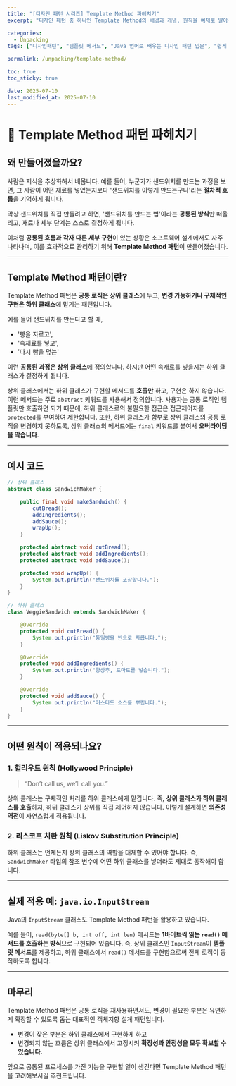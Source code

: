 ```yaml
---
title: "[디자인 패턴 시리즈] Template Method 파헤치기"
excerpt: "디자인 패턴 중 하나인 Template Method의 배경과 개념, 원칙을 예제로 알아봅니다."

categories:
  - Unpacking
tags: ["디자인패턴", "템플릿 메서드", "Java 언어로 배우는 디자인 패턴 입문", "쉽게 배워 바로 써먹는 디자인 패턴"]

permalink: /unpacking/template-method/

toc: true
toc_sticky: true

date: 2025-07-10
last_modified_at: 2025-07-10
---
```



# 🧱 Template Method 패턴 파헤치기

##  왜 만들어졌을까요?

사람은 지식을 추상화해서 배웁니다.
예를 들어, 누군가가 샌드위치를 만드는 과정을 보면, 그 사람이 어떤 재료를 넣었는지보다 '샌드위치를 이렇게 만드는구나'라는 **절차적 흐름**을 기억하게 됩니다.

막상 샌드위치를 직접 만들려고 하면, '샌드위치를 만드는 법'이라는 **공통된 방식**만 떠올리고, 재료나 세부 단계는 스스로 결정하게 됩니다.

이처럼 **공통된 흐름과 각자 다른 세부 구현**이 있는 상황은 소프트웨어 설계에서도 자주 나타나며, 이를 효과적으로 관리하기 위해 **Template Method 패턴**이 만들어졌습니다.

---

##  Template Method 패턴이란?

Template Method 패턴은 **공통 로직은 상위 클래스**에 두고,
**변경 가능하거나 구체적인 구현은 하위 클래스**에 맡기는 패턴입니다.

예를 들어 샌드위치를 만든다고 할 때,

* '빵을 자르고',
* '속재료를 넣고',
* '다시 빵을 덮는'

이런 **공통된 과정은 상위 클래스**에 정의합니다.
하지만 어떤 속재료를 넣을지는 하위 클래스가 결정하게 됩니다.

상위 클래스에서는 하위 클래스가 구현할 메서드를 **호출만** 하고,
구현은 하지 않습니다. 이런 메서드는 주로 `abstract` 키워드를 사용해서 정의합니다.
사용자는 공통 로직인 템플릿만 호출하면 되기 때문에, 하위 클래스로의 불필요한 접근은 접근제어자를 `protected`를 부여하여 제한합니다.
또한, 하위 클래스가 함부로 상위 클래스의 공통 로직을 변경하지 못하도록, 상위 클래스의 메서드에는 `final` 키워드를 붙여서 **오버라이딩을 막습니다**.


---

##  예시 코드

```java
// 상위 클래스
abstract class SandwichMaker {

    public final void makeSandwich() {
        cutBread();
        addIngredients();
        addSauce();
        wrapUp();
    }

    protected abstract void cutBread();
    protected abstract void addIngredients();
    protected abstract void addSauce();

    protected void wrapUp() {
        System.out.println("샌드위치를 포장합니다.");
    }
}

// 하위 클래스
class VeggieSandwich extends SandwichMaker {

    @Override
    protected void cutBread() {
        System.out.println("통밀빵을 반으로 자릅니다.");
    }

    @Override
    protected void addIngredients() {
        System.out.println("양상추, 토마토를 넣습니다.");
    }

    @Override
    protected void addSauce() {
        System.out.println("머스타드 소스를 뿌립니다.");
    }
}
```

---

##  어떤 원칙이 적용되나요?

### 1. 헐리우드 원칙 (Hollywood Principle)

> “Don’t call us, we’ll call you.”

상위 클래스는 구체적인 처리를 하위 클래스에게 맡깁니다.
즉, **상위 클래스가 하위 클래스를 호출**하지, 하위 클래스가 상위를 직접 제어하지 않습니다.
이렇게 설계하면 **의존성 역전**이 자연스럽게 적용됩니다.

### 2. 리스코프 치환 원칙 (Liskov Substitution Principle)

하위 클래스는 언제든지 상위 클래스의 역할을 대체할 수 있어야 합니다.
즉, `SandwichMaker` 타입의 참조 변수에 어떤 하위 클래스를 넣더라도 제대로 동작해야 합니다.

---

##  실제 적용 예: `java.io.InputStream`

Java의 `InputStream` 클래스도 Template Method 패턴을 활용하고 있습니다.

예를 들어, `read(byte[] b, int off, int len)` 메서드는 **1바이트씩 읽는 `read()` 메서드를 호출하는 방식**으로 구현되어 있습니다.
즉, 상위 클래스인 `InputStream`이 **템플릿 메서드**를 제공하고,
하위 클래스에서 `read()` 메서드를 구현함으로써 전체 로직이 동작하도록 합니다.

---

## 마무리

Template Method 패턴은 공통 로직을 재사용하면서도,
변경이 필요한 부분은 유연하게 확장할 수 있도록 돕는 대표적인 객체지향 설계 패턴입니다.

* 변경이 잦은 부분은 하위 클래스에서 구현하게 하고
* 변경되지 않는 흐름은 상위 클래스에서 고정시켜
  **확장성과 안정성을 모두 확보할 수 있습니다.**

앞으로 공통된 프로세스를 가진 기능을 구현할 일이 생긴다면
Template Method 패턴을 고려해보시길 추천드립니다.
